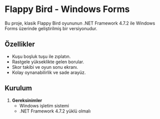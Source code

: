 # Flappy Bird - Windows Forms

Bu proje, klasik Flappy Bird oyununun .NET Framework 4.7.2 ile Windows Forms üzerinde geliştirilmiş bir versiyonudur.

## Özellikler

- Kuşu boşluk tuşu ile zıplatın.
- Rastgele yükseklikte gelen borular.
- Skor takibi ve oyun sonu ekranı.
- Kolay oynanabilirlik ve sade arayüz.

## Kurulum

1. **Gereksinimler**
   - Windows işletim sistemi
   - .NET Framework 4.7.2 yüklü olmalı
